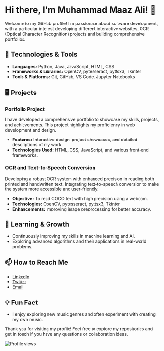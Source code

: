 # Hi there, I'm Muhammad Maaz Ali! 👋

Welcome to my GitHub profile! I'm passionate about software development, with a particular interest developing different interactive websites, OCR (Optical Character Recognition) projects and building comprehensive portfolios.

## 🔧 Technologies & Tools
- **Languages:** Python, Java, JavaScript, HTML, CSS
- **Frameworks & Libraries:** OpenCV, pytesseract, pyttsx3, Tkinter
- **Tools & Platforms:** Git, GitHub, VS Code, Jupyter Notebooks

## 🖥️ Projects
### Portfolio Project
I have developed a comprehensive portfolio to showcase my skills, projects, and achievements. This project highlights my proficiency in web development and design.
- **Features:** Interactive design, project showcases, and detailed descriptions of my work.
- **Technologies Used:** HTML, CSS, JavaScript, and various front-end frameworks.

### OCR and Text-to-Speech Conversion
Developing a robust OCR system with enhanced precision in reading both printed and handwritten text. Integrating text-to-speech conversion to make the system more accessible and user-friendly.
- **Objective:** To read COCO text with high precision using a webcam.
- **Technologies:** OpenCV, pytesseract, pyttsx3, Tkinter
- **Enhancements:** Improving image preprocessing for better accuracy.

## 🌱 Learning & Growth
- Continuously improving my skills in machine learning and AI.
- Exploring advanced algorithms and their applications in real-world problems.

## 📫 How to Reach Me
- [LinkedIn](https://www.linkedin.com/in/maazali01)
- [Twitter](https://twitter.com/maazaly18)
- [Email](mailto:maazali2735@gmail.com)

## 💡 Fun Fact
- I enjoy exploring new music genres and often experiment with creating my own music.

Thank you for visiting my profile! Feel free to explore my repositories and get in touch if you have any questions or collaboration ideas.

![Profile views](https://gpvc.arturio.dev/maazali01)

